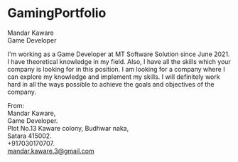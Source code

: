 # GamingPortfolio

Mandar Kaware         
Game Developer

I'm working as a Game Developer at MT Software Solution since June 2021. I
have theoretical knowledge in my field.
Also, I have all the skills which your company is looking for in this position. I am looking for a company where I can
explore my knowledge and implement my skills.
I will definitely work hard in all the ways possible to achieve the goals and objectives of the
company.


From:   
Mandar Kaware,       
Game Developer.      
Plot No.13 Kaware colony, Budhwar naka,     
Satara 415002.      
+917030170707.      
mandar.kaware.3@gmail.com
